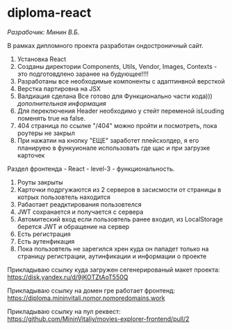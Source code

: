 # diploma-react
*Разрабочик: Минин В.Б.*

В рамках дипломного проекта разработан ондостроничный сайт.

1. Установка React
2. Созданы директории Components, Utils, Vendor, Images, Contexts - это подготовдлено заранее на будующее!!!!
3. Разработаны все необходимые компоненты с адаптинвной версткой
4. Верстка партировна на JSX
5. Валдиация сделана
Все готово для Функционально части кода)))
*дополнительная информация*
1. Для переключения Header необходимо у стейт переменой isLouding поменять true на false.
2. 404 страница по ссылке "/404" можно пройти и посмотреть, пока роутеры не закрыл
3. При нажатии на кнопку "ЕЩЕ" заработет плейсхолдер, я его планируею в функуионале использовать где щас и 
при загрузке карточек

Раздел фронтенда - React - level-3 - функциональность.

1. Роуты закрыты
2. Карточки подргужаются из 2 серверов в засисмости от страницы в котрых пользовтель находится
3. Рабаотает реадктирования пользовтелся
4. JWT сохранается и получается с сервера
5. Автомитеский вход если пользовтель ранее входил, из LocalStorage берется JWT и обращение на сервер
6. Есть регистрация 
7. Есть аутенфикация
8. Пока пользовтель не зарегился хрен куда он пападет только на страницу регистрации, аутинфикации 
и информации о проекте



Прикладываю ссылку куда загружен сегенерированый макет проекта: https://disk.yandex.ru/d/9jKOTZtAoT550Q

Прикладываю ссылку на домен гре работает фронтенд: https://diploma.mininvitali.nomor.nomoredomains.work

Прикладываю ссылку на пул реквест: https://github.com/MininVitaliy/movies-explorer-frontend/pull/2
